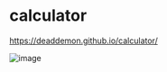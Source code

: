 # calculator
https://deaddemon.github.io/calculator/


![image](https://github.com/Deaddemon/calculator/assets/77224604/b13aef8e-5cd5-43fa-901d-95537eef8207)
 
